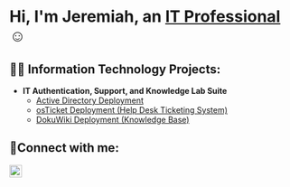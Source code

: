 <h1>Hi, I'm Jeremiah, an <a href="https://www.linkedin.com/in/jeremiah-b-542bb3338/">IT Professional</a>☺</h1>

<h2>👨‍💻 Information Technology Projects:</h2>

- <b>IT Authentication, Support, and Knowledge Lab Suite</b>
  - [Active Directory Deployment](https://github.com/jerbek/active-directory-deployment)
  - [osTicket Deployment (Help Desk Ticketing System)](https://github.com/jerbek/osticket-deployment)
  - [DokuWiki Deployment (Knowledge Base)](https://github.com/jerbek/dokuwiki-deployment)
<!--
- <b>Scripting</b>
  - 
  - 
<!--
- <b>Configuration</b>
  - 
  - 
-->

<h2>🤳Connect with me:</h2>

[<img align="left" alt="Jeremiah | LinkedIn" width="22px" src="https://cdn.jsdelivr.net/npm/simple-icons@v3/icons/linkedin.svg" />][linkedin]

[linkedin]: https://www.linkedin.com/in/jeremiah-b-542bb3338/
